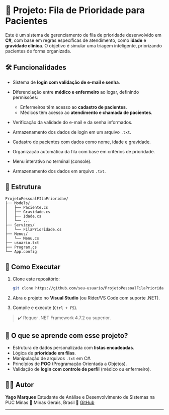 # 🏥 Projeto: Fila de Prioridade para Pacientes

Este é um sistema de gerenciamento de fila de prioridade desenvolvido em **C#**, com base em regras específicas de atendimento, como **idade** e **gravidade clínica**. O objetivo é simular uma triagem inteligente, priorizando pacientes de forma organizada.

## 🛠 Funcionalidades

* Sistema de **login com validação de e-mail e senha**.
* Diferenciação entre **médico e enfermeiro** ao logar, definindo permissões:

  * Enfermeiros têm acesso ao **cadastro de pacientes**.
  * Médicos têm acesso ao **atendimento e chamada de pacientes**.
* Verificação da validade do e-mail e da senha informados.
* Armazenamento dos dados de login em um arquivo `.txt`.
* Cadastro de pacientes com dados como nome, idade e gravidade.
* Organização automática da fila com base em critérios de prioridade.
* Menu interativo no terminal (console).
* Armazenamento dos dados em arquivo `.txt`.

## 📁 Estrutura

```
ProjetoPessoalFIlaPrioridae/
├── Models/
│   ├── Paciente.cs
│   ├── Gravidade.cs
│   ├── Idade.cs
│   └── ...
├── Services/
│   └── FilaPrioridade.cs
├── Menus/
│   └── Menu.cs
├── usuario.txt
├── Program.cs
└── App.config
```

## 🚀 Como Executar

1. Clone este repositório:

   ```bash
   git clone https://github.com/seu-usuario/ProjetoPessoalFilaPrioridade.git
   ```

2. Abra o projeto no **Visual Studio** (ou Rider/VS Code com suporte .NET).

3. Compile e execute (`Ctrl + F5`).

> ✔️ Requer .NET Framework 4.7.2 ou superior.

## 🧠 O que se aprende com esse projeto?

* Estrutura de dados personalizada com **listas encadeadas**.
* Lógica de **prioridade em filas**.
* Manipulação de arquivos `.txt` em C#.
* Princípios de **POO** (Programação Orientada a Objetos).
* Validação de **login com controle de perfil** (médico ou enfermeiro).

## 👨‍💻 Autor

**Yago Marques**
Estudante de Análise e Desenvolvimento de Sistemas na PUC Minas
📍 Minas Gerais, Brasil
🔗 [GitHub](https://github.com/yagoc0d)

---
